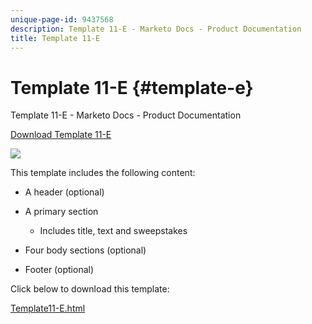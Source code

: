 ```yaml
---
unique-page-id: 9437568
description: Template 11-E - Marketo Docs - Product Documentation
title: Template 11-E
---
```


# Template 11-E {#template-e}

Template 11-E - Marketo Docs - Product Documentation

[Download Template 11-E](http://docs.marketo.com/download/attachments/9437568/template-11e.html?version=1&modificationdate=1438211431000&api=v2)

![](assets/image2015-8-4-10-3a34-3a30.png)

This template includes the following content:

* A header (optional)
* A primary section

    * Includes title, text and sweepstakes

* Four body sections (optional)
* Footer (optional)

Click below to download this template:

[Template11-E.html](http://docs.marketo.com/download/attachments/9437568/template-11e.html?version=1&modificationdate=1438211431000&api=v2)
